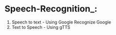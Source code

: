# Speech-Recognition_:
1) Speech to text - Using Google Recognize Google
2) Text to Speech - Using gTTS

